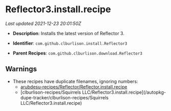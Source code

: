 # Reflector3.install.recipe

_Last updated 2021-12-23 20:01:50Z_

- **Description**: Installs the latest version of Reflector 3.

- **Identifier**: `com.github.clburlison.install.Reflector3`

- **Parent Recipes**: `com.github.clburlison.download.Reflector3`


## Warnings

- These recipes have duplicate filenames, ignoring numbers:
    - [arubdesu-recipes/Reflector/Reflector.install.recipe](/autopkg-dupe-tracker/arubdesu-recipes/Reflector/Reflector.install.recipe)
    - [clburlison-recipes/Squirrels LLC/Reflector3.install.recipe](/autopkg-dupe-tracker/clburlison-recipes/Squirrels LLC/Reflector3.install.recipe)